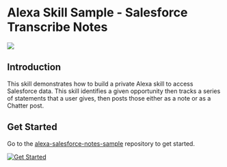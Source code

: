 # Alexa Skill Sample - Salesforce Transcribe Notes

<img src="https://m.media-amazon.com/images/G/01/mobile-apps/dex/alexa/alexa-skills-kit/tutorials/quiz-game/header._TTH_.png" />

## Introduction

This skill demonstrates how to build a private Alexa skill to access  Salesforce data. This skill identifies a given opportunity then tracks a series of statements that a user gives, then posts those either as a note or as a Chatter post. 

## Get Started

Go to the [alexa-salesforce-notes-sample](https://github.com/alexa/alexa-salesforce-notes-sample) repository to get started.

[![Get Started](https://m.media-amazon.com/images/G/01/mobile-apps/dex/alexa/alexa-skills-kit/tutorials/general/buttons/button_get_started._TTH_.png)](https://github.com/alexa/alexa-salesforce-notes-sample)

